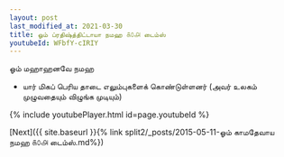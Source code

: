 ```yaml
---
layout: post
last_modified_at: 2021-03-30
title: ஓம் ப்ரதிஷ்த்திட்டாயா நமஹ ௧௦௮ டைம்ஸ்
youtubeId: WFbfY-cIRIY
---
```

 
 
 ஓம் மஹாஹனவே நமஹ  
 
 -  யார் மிகப் பெரிய தாடை எலும்புகளைக் கொண்டுள்ளனர் (அவர் உலகம் முழுவதையும் விழுங்க முடியும்) 
 
  
 
  
 
 
 
 
 
 


{% include youtubePlayer.html id=page.youtubeId %}
 
[Next]({{ site.baseurl }}{% link  split2/_posts/2015-05-11-ஓம் காமதேவாய நமஹ ௧௦௮ டைம்ஸ்.md%})
 
